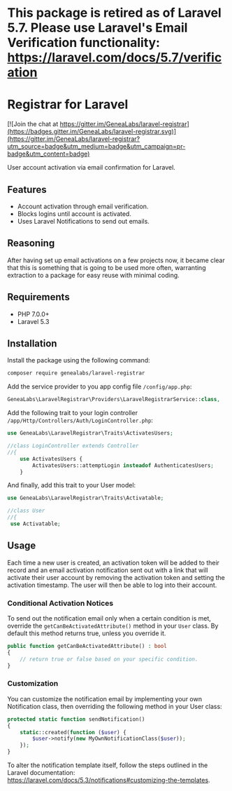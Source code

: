 # This package is retired as of Laravel 5.7. Please use Laravel's Email Verification functionality: https://laravel.com/docs/5.7/verification

# Registrar for Laravel
[![Join the chat at https://gitter.im/GeneaLabs/laravel-registrar](https://badges.gitter.im/GeneaLabs/laravel-registrar.svg)](https://gitter.im/GeneaLabs/laravel-registrar?utm_source=badge&utm_medium=badge&utm_campaign=pr-badge&utm_content=badge)

User account activation via email confirmation for Laravel.

## Features
- Account activation through email verification.
- Blocks logins until account is activated.
- Uses Laravel Notifications to send out emails.

## Reasoning
After having set up email activations on a few projects now, it became clear
 that this is something that is going to be used more often, warranting
 extraction to a package for easy reuse with minimal coding.

## Requirements
- PHP 7.0.0+
- Laravel 5.3

## Installation
Install the package using the following command:
```sh
composer require genealabs/laravel-registrar
```

Add the service provider to you app config file `/config/app.php`:
```php
GeneaLabs\LaravelRegistrar\Providers\LaravelRegistrarService::class,
```

Add the following trait to your login controller
 `/app/Http/Controllers/Auth/LoginController.php`:
```php
use GeneaLabs\LaravelRegistrar\Traits\ActivatesUsers;

//class LoginController extends Controller
//{
    use ActivatesUsers {
        ActivatesUsers::attemptLogin insteadof AuthenticatesUsers;
    }
```

And finally, add this trait to your User model:
```php
use GeneaLabs\LaravelRegistrar\Traits\Activatable;

//class User
//{
 use Activatable;
```

## Usage
Each time a new user is created, an activation token will be added to their
 record and an email activation notification sent out with a link that will
 activate their user account by removing the activation token and setting the
 activation timestamp. The user will then be able to log into their account.

### Conditional Activation Notices
To send out the notification email only when a certain condition is met,
override the `getCanBeActivatedAttribute()` method in your `User` class. By
default this method returns true, unless you override it.
```php
public function getCanBeActivatedAttribute() : bool
{
    // return true or false based on your specific condition.
}
```

### Customization
You can customize the notification email by implementing your own Notification
class, then overriding the following method in your User class:
```php
protected static function sendNotification()
{
    static::created(function ($user) {
        $user->notify(new MyOwnNotificationClass($user));
    });
}
```

To alter the notification template itself, follow the steps outlined in the
 Laravel documentation: https://laravel.com/docs/5.3/notifications#customizing-the-templates.
